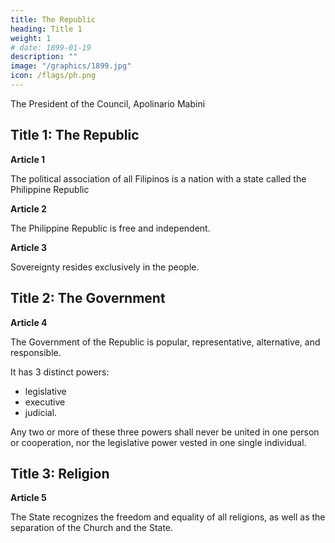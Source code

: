 ```yaml
---
title: The Republic
heading: Title 1
weight: 1
# date: 1899-01-19
description: ""
image: "/graphics/1899.jpg"
icon: /flags/ph.png
---
```



The President of the Council, Apolinario Mabini


<!-- ## Preamble

We, the Representatives of the Filipino people, lawfully covened, in order to establish justice, provide for common defense, promote the general welfare, and insure the benefits of liberty, imploring the aid of the Sovereign Legislator of the Universe for the attainment of these ends, have voted, decreed, and sanctioned the following:
 -->

<!-- POLITICAL CONSTITUTION -->

## Title 1: The Republic

**Article 1**

The political association of all Filipinos is a nation with a state called the Philippine Republic


**Article 2**

The Philippine Republic is free and independent.

**Article 3**

Sovereignty resides exclusively in the people.


## Title 2: The Government

**Article 4**

The Government of the Republic is popular, representative, alternative, and responsible.

It has 3 distinct powers:
- legislative
- executive
- judicial. 

Any two or more of these three powers shall never be united in one person or cooperation, nor the legislative power vested in one single individual.


## Title 3: Religion

**Article 5**

The State recognizes the freedom and equality of all religions, as well as the separation of the Church and the State.

